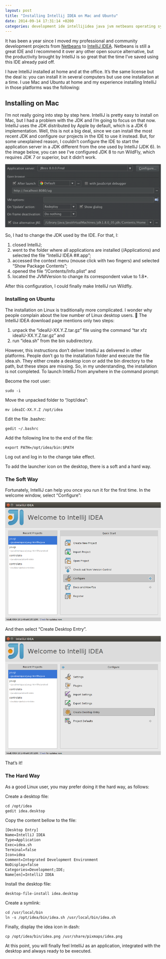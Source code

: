 ```yaml
---
layout: post
title: "Installing Intellij IDEA on Mac and Ubuntu"
date: 2014-09-14 17:31:14 +0200
categories: development ide intellijidea java jvm netbeans operating system workspace
---
```


It has been a year since I moved my professional and community development projects from [Netbeans](http://www.netbeans.org) to [IntelliJ IDEA](http://www.jetbrains.com/idea/). Netbeans is still a great IDE and I recommend it over any other open source alternative, but the productivity brought by IntelliJ is so great that the time I’ve saved using this IDE already paid off.

I have IntelliJ installed at home and at the office. It’s the same license but the deal is: you can install it in several computers but use one installation at a time. I use Mac and Ubuntu at home and my experience installing IntelliJ in those platforms was the following:

## Installing on Mac

I’m not really going into step by step here. IntelliJ is pretty easy to install on Mac, but I had a problem with the JDK and I’m going to focus on that now. IntelliJ uses the JDK distributed by Apple by default, which is a JDK 6 implementation. Well, this is not a big deal, since we can install the most recent JDK and configure our projects in the IDE to use it instead. But, for some unexplained reason, I couldn’t configure the IDE to start the application server in a JDK different from the one used by IntelliJ (JDK 6). In the image below, you can see I’ve configured JDK 8 to run WildFly, which requires JDK 7 or superior, but it didn’t work.

![wildfly-configuration-1024x413.png](/images/posts/wildfly-configuration-1024x413.png)

So, I had to change the JDK used by the IDE. For that, I:

1. closed IntelliJ;
2. went to the folder where all applications are installed (/Applications) and selected the file “IntelliJ IDEA ##.app”;
3. accessed the context menu (mouse click with two fingers) and selected “Show Package Contents”;
4. opened the file “/Contents/Info.plist” and
5. located the JVMVersion to change its correspondent value to 1.8*.

After this configuration, I could finally make IntelliJ run Wildfly.

<h3>Installing on Ubuntu</h3>

The installation on Linux is traditionally more complicated. I wonder why people complain about the low number of Linux desktop users. 🙂 The IntelliJ IDEA download page mentions only two steps:

1. unpack the “ideaIU-XX.Y.Z.tar.gz” file using the command “tar xfz ideaIU-XX.Y.Z.tar.gz” and
2. run “idea.sh” from the bin subdirectory.

However, this instructions don’t deliver IntelliJ as delivered in other platforms. People don’t go to the installation folder and execute the file idea.sh. They either create a desktop icon or add the bin directory to the path, but these steps are missing. So, in my understanding, the installation is not completed. To launch IntelliJ from anywhere in the command prompt:

Become the root user:

```
sudo -i
```

Move the unpacked folder to “/opt/idea”:

```
mv ideaIC-XX.Y.Z /opt/idea
```

Edit the file .bashrc:

```
gedit ~/.bashrc
```

Add the following line to the end of the file:

```
export PATH=/opt/idea/bin:$PATH
```

Log out and log in to the change take effect.

To add the launcher icon on the desktop, there is a soft and a hard way.

<h3>The Soft Way</h3>

Fortunately, IntelliJ can help you once you run it for the first time. In the welcome window, select “Configure”:

![intellij-configure.png](/images/posts/intellij-configure.png)

And then select “Create Desktop Entry”.

![intellij-configure-desktop-entry.png](/images/posts/intellij-configure-desktop-entry.png)

That’s it!

<h3>The Hard Way</h3>

As a good Linux user, you may prefer doing it the hard way, as follows:

Create a desktop file:

```
cd /opt/idea
gedit idea.desktop
```

Copy the content bellow to the file:

```
[Desktop Entry]
Name=IntelliJ IDEA
Type=Application
Exec=idea.sh
Terminal=false
Icon=idea
Comment=Integrated Development Environment
NoDisplay=false
Categories=Development;IDE;
Name[en]=IntelliJ IDEA
```

Install the desktop file:

```
desktop-file-install idea.desktop
```

Create a symlink:

```
cd /usr/local/bin
ln -s /opt/idea/bin/idea.sh /usr/local/bin/idea.sh
```

Finally, display the idea icon in dash:

```
cp /opt/idea/bin/idea.png /usr/share/pixmaps/idea.png
```

At this point, you will finally feel IntelliJ as an application, integrated with the desktop and always ready to be executed.